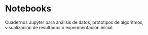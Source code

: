 # Notebooks

Cuadernos Jupyter para análisis de datos, prototipos de algoritmos, visualización de resultados o experimentación inicial.

